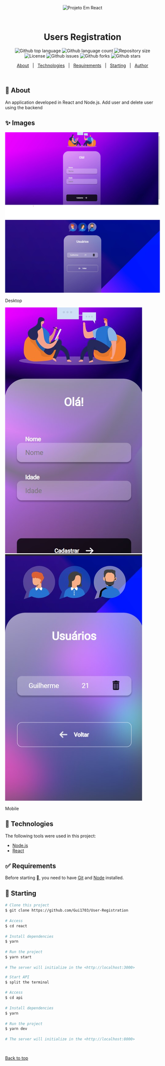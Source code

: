 <div align="center" id="top"> 
  <img src="./.github/app.gif" alt="Projeto Em React" />

  &#xa0;

  <!-- <a href="https://projetoemreact.netlify.app">Demo</a> -->
</div>

<h1 align="center">Users Registration</h1>

<p align="center">
  <img alt="Github top language" src="https://img.shields.io/github/languages/top/Gui1703/User-Registration?color=56BEB8">

  <img alt="Github language count" src="https://img.shields.io/github/languages/count/Gui1703/User-Registration?color=56BEB8">

  <img alt="Repository size" src="https://img.shields.io/github/repo-size/Gui1703/User-Registration?color=56BEB8">

  <img alt="License" src="https://img.shields.io/github/license/Gui1703/User-Registration?color=56BEB8">

   <img alt="Github issues" src="https://img.shields.io/github/issues/Gui1703/User-Registration?color=56BEB8" /> 

  <img alt="Github forks" src="https://img.shields.io/github/forks/Gui1703/User-Registration?color=56BEB8" /> 

  <img alt="Github stars" src="https://img.shields.io/github/stars/Gui1703/User-Registration?color=56BEB8" /> 

</p>

<!-- Status -->

<!-- <h4 align="center"> 
	🚧  Projeto Em React 🚀 Under construction...  🚧
</h4> 

<hr> -->

<p align="center">
  <a href="#dart-about">About</a> &#xa0; | &#xa0; 
  <a href="#rocket-technologies">Technologies</a> &#xa0; | &#xa0;
  <a href="#white_check_mark-requirements">Requirements</a> &#xa0; | &#xa0;
  <a href="#checkered_flag-starting">Starting</a> &#xa0; | &#xa0;
  <a href="https://github.com/Gui1703" target="_blank">Author</a>
</p>

<br>

## :dart: About ##

An application developed in React and Node.js. Add user and delete user using the backend
## :sparkles: Images ##

<img src="./prints/print-3.jpg" alt="Print Desktop"><br>
<img src="./prints/print-4.jpg" alt="Print Desktop">

 Desktop
<br>

<img src="./prints/print-1.jpg" alt="Print Mobile" widht="300px"><br>
<img src="./prints/print-2.jpg" alt="Print Mobile" widht="300px">

Mobile
## :rocket: Technologies ##

The following tools were used in this project:

- [Node.js](https://nodejs.org/en/)
- [React](https://pt-br.reactjs.org/)

## :white_check_mark: Requirements ##

Before starting :checkered_flag:, you need to have [Git](https://git-scm.com) and [Node](https://nodejs.org/en/) installed.

## :checkered_flag: Starting ##

```bash
# Clone this project
$ git clone https://github.com/Gui1703/User-Registration

# Access
$ cd react

# Install dependencies
$ yarn

# Run the project
$ yarn start

# The server will initialize in the <http://localhost:3000>
```
```bash
# Start API
$ split the terminal

# Access
$ cd api

# Install dependencies
$ yarn

# Run the project
$ yarn dev

# The server will initialize in the <http://localhost:8000>
```



&#xa0;

<a href="#top">Back to top</a>
